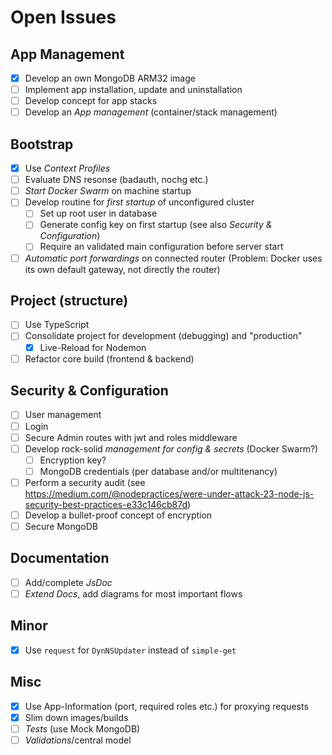 # Open Issues

## App Management

- [x] Develop an own MongoDB ARM32 image
- [ ] Implement app installation, update and uninstallation
- [ ] Develop concept for app stacks
- [ ] Develop an _App management_ (container/stack management)

## Bootstrap

- [x] Use _Context Profiles_
- [ ] Evaluate DNS resonse (badauth, nochg etc.)
- [ ] _Start Docker Swarm_ on machine startup
- [ ] Develop routine for _first startup_ of unconfigured cluster
  - [ ] Set up root user in database
  - [ ] Generate config key on first startup (see also *Security & Configuration*)
  - [ ] Require an validated main configuration before server start
- [ ] _Automatic port forwardings_ on connected router (Problem: Docker uses its own default gateway, not directly the router)

## Project (structure)

- [ ] Use TypeScript
- [ ] Consolidate project for development (debugging) and "production"
  - [x] Live-Reload for Nodemon
- [ ] Refactor core build (frontend & backend)

## Security & Configuration

- [ ] User management
- [ ] Login
- [ ] Secure Admin routes with jwt and roles middleware
- [ ] Develop rock-solid _management for config & secrets_ (Docker Swarm?)
  - [ ] Encryption key?
  - [ ] MongoDB credentials (per database and/or multitenancy)
- [ ] Perform a security audit (see https://medium.com/@nodepractices/were-under-attack-23-node-js-security-best-practices-e33c146cb87d)
- [ ] Develop a bullet-proof concept of encryption
- [ ] Secure MongoDB

## Documentation

- [ ] Add/complete _JsDoc_
- [ ] _Extend Docs_, add diagrams for most important flows

## Minor

- [x] Use `request` for `DynNSUpdater` instead of `simple-get`

## Misc

- [x] Use App-Information (port, required roles etc.) for proxying requests
- [x] Slim down images/builds
- [ ] _Tests_ (use Mock MongoDB)
- [ ] _Validations_/central model

